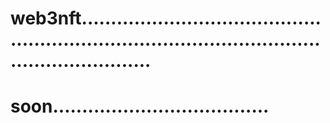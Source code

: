 # web3nft......................................................................................................................
# soon.....................................
